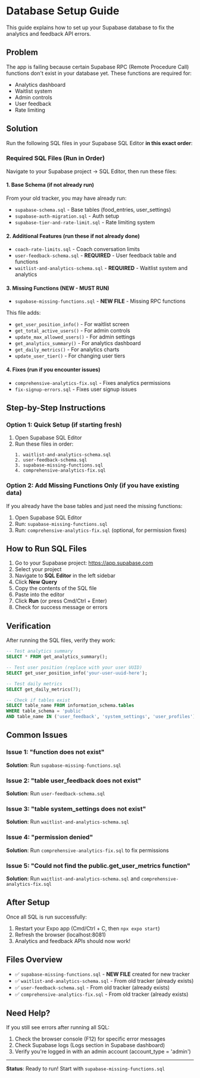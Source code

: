 # Database Setup Guide

This guide explains how to set up your Supabase database to fix the analytics and feedback API errors.

## Problem

The app is failing because certain Supabase RPC (Remote Procedure Call) functions don't exist in your database yet. These functions are required for:
- Analytics dashboard
- Waitlist system
- Admin controls
- User feedback
- Rate limiting

## Solution

Run the following SQL files in your Supabase SQL Editor **in this exact order**:

### Required SQL Files (Run in Order)

Navigate to your Supabase project → SQL Editor, then run these files:

#### 1. Base Schema (if not already run)
From your old tracker, you may have already run:
- `supabase-schema.sql` - Base tables (food_entries, user_settings)
- `supabase-auth-migration.sql` - Auth setup
- `supabase-tier-and-rate-limit.sql` - Rate limiting system

#### 2. Additional Features (run these if not already done)
- `coach-rate-limits.sql` - Coach conversation limits
- `user-feedback-schema.sql` - **REQUIRED** - User feedback table and functions
- `waitlist-and-analytics-schema.sql` - **REQUIRED** - Waitlist system and analytics

#### 3. Missing Functions (NEW - MUST RUN)
- `supabase-missing-functions.sql` - **NEW FILE** - Missing RPC functions

This file adds:
- `get_user_position_info()` - For waitlist screen
- `get_total_active_users()` - For admin controls
- `update_max_allowed_users()` - For admin settings
- `get_analytics_summary()` - For analytics dashboard
- `get_daily_metrics()` - For analytics charts
- `update_user_tier()` - For changing user tiers

#### 4. Fixes (run if you encounter issues)
- `comprehensive-analytics-fix.sql` - Fixes analytics permissions
- `fix-signup-errors.sql` - Fixes user signup issues

## Step-by-Step Instructions

### Option 1: Quick Setup (if starting fresh)

1. Open Supabase SQL Editor
2. Run these files in order:
   ```
   1. waitlist-and-analytics-schema.sql
   2. user-feedback-schema.sql
   3. supabase-missing-functions.sql
   4. comprehensive-analytics-fix.sql
   ```

### Option 2: Add Missing Functions Only (if you have existing data)

If you already have the base tables and just need the missing functions:

1. Open Supabase SQL Editor
2. Run: `supabase-missing-functions.sql`
3. Run: `comprehensive-analytics-fix.sql` (optional, for permission fixes)

## How to Run SQL Files

1. Go to your Supabase project: https://app.supabase.com
2. Select your project
3. Navigate to **SQL Editor** in the left sidebar
4. Click **New Query**
5. Copy the contents of the SQL file
6. Paste into the editor
7. Click **Run** (or press Cmd/Ctrl + Enter)
8. Check for success message or errors

## Verification

After running the SQL files, verify they work:

```sql
-- Test analytics summary
SELECT * FROM get_analytics_summary();

-- Test user position (replace with your user UUID)
SELECT get_user_position_info('your-user-uuid-here');

-- Test daily metrics
SELECT get_daily_metrics(7);

-- Check if tables exist
SELECT table_name FROM information_schema.tables
WHERE table_schema = 'public'
AND table_name IN ('user_feedback', 'system_settings', 'user_profiles');
```

## Common Issues

### Issue 1: "function does not exist"
**Solution**: Run `supabase-missing-functions.sql`

### Issue 2: "table user_feedback does not exist"
**Solution**: Run `user-feedback-schema.sql`

### Issue 3: "table system_settings does not exist"
**Solution**: Run `waitlist-and-analytics-schema.sql`

### Issue 4: "permission denied"
**Solution**: Run `comprehensive-analytics-fix.sql` to fix permissions

### Issue 5: "Could not find the public.get_user_metrics function"
**Solution**: Run `waitlist-and-analytics-schema.sql` and `comprehensive-analytics-fix.sql`

## After Setup

Once all SQL is run successfully:

1. Restart your Expo app (Cmd/Ctrl + C, then `npx expo start`)
2. Refresh the browser (localhost:8081)
3. Analytics and feedback APIs should now work!

## Files Overview

- ✅ `supabase-missing-functions.sql` - **NEW FILE** created for new tracker
- ✅ `waitlist-and-analytics-schema.sql` - From old tracker (already exists)
- ✅ `user-feedback-schema.sql` - From old tracker (already exists)
- ✅ `comprehensive-analytics-fix.sql` - From old tracker (already exists)

## Need Help?

If you still see errors after running all SQL:
1. Check the browser console (F12) for specific error messages
2. Check Supabase logs (Logs section in Supabase dashboard)
3. Verify you're logged in with an admin account (account_type = 'admin')

---

**Status**: Ready to run! Start with `supabase-missing-functions.sql`
